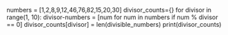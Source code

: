 numbers = [1,2,8,9,12,46,76,82,15,20,30]
divisor_counts={}
for divisor in range(1, 10):
   divisor-numbers = [num for num in numbers if num % divisor == 0]
   divisor_counts[divisor] = len(divisible_numbers)
   print(divisor_counts)
   
